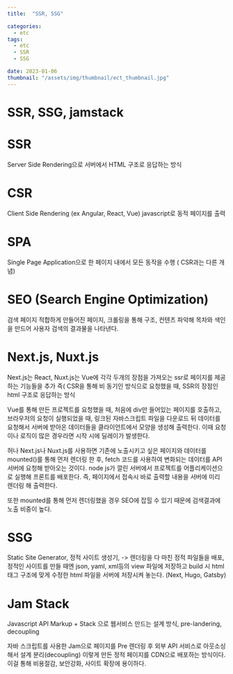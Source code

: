 ```yaml
---
title:  "SSR, SSG"

categories:
  - etc
tags:
  - etc
  - SSR
  - SSG

date: 2023-01-06
thumbnail: "/assets/img/thumbnail/ect_thumbnail.jpg"
---
```



# SSR, SSG, jamstack

# SSR
Server Side Rendering으로 서버에서 HTML 구조로 응답하는 방식

# CSR
Client Side Rendering (ex Angular, React, Vue) javascript로 동적 페이지를 출력

# SPA
Single Page Application으로 한 페이지 내에서 모든 동작을 수행 ( CSR과는 다른 개념)

# SEO (Search Engine Optimization)
 검색 페이지 적합하게 만들어진 페이지, 크롤링을 통해 구조, 컨텐츠 파악해 목차와 색인을 만드어 사용자 검색의 결과물을 나타낸다.

# Next.js, Nuxt.js 
Next.js는 React, Nuxt.js는 Vue에 각각 두개의 장점을 가져오는 ssr로 페이지를 제공하는 기능들을 추가 즉( CSR을 통해 비 동기인 방식으로 요청했을 때, SSR의 장점인 html 구조로 응답하는 방식

Vue를 통해 만든 프로젝트를 요청했을 때, 처음에 div만 들어있는 페이지를 호출하고, 브라우저의 요청이 실행되었을 때, 링크된 자바스크립트 파일을 다운로드 뒤 데이터를 요청해서 서버에 받아온 데이터들을 클라이언트에서 모양을 생성해 출력한다. 이때 요청이나 로직이 많은 경우라면 시작 시에 딜레이가 발생한다. 

허나 Next.js나 Nuxt.js를 사용하면 기존에 노출시키고 싶은 페이지와 데이터를 mounted()를 통해 먼저 렌더링 한 후, fetch 코드를 사용하여 변화되는 데이터를 API 서버에 요청해 받아오는 것이다. node js가 깔린 서버에서 프로젝트를 어플리케이션으로 실행해 프론트를 배포한다. 즉, 페이지에서 접속시 바로 출력할 내용을 서버에 미리 렌더링 해 출력한다.

또한 mounted를 통해 먼저 렌더링했을 경우 SEO에 잡힐 수 있기 때문에 검색결과에 노출 비중이 높다.

# SSG
Static Site Generator, 정적 사이트 생성기, -> 렌더링을 다 마친 정적 파일들을 배포,
정적인 사이트를 만들 때엔 json, yaml, xml등의 view 파일에 저장하고 build 시 html 태그 구조에 맞게 수정한 html 파일을 서버에 저장시켜 놓는다. (Next, Hugo, Gatsby)

# Jam Stack

Javascript API Markup + Stack 으로 웹서비스 만드는 설계 방식, 
pre-landering, decoupling

자바 스크립트를 사용한 Jam으로 페이지를 Pre 렌더링 후 외부 API 서비스로 아웃소싱해서 설계 분리(decoupling) 
이렇게 만든 정적 페이지를 CDN으로 배포하는 방식이다. 이걸 통해 비용절감, 보안강화, 사이트 확장에 용이하다.